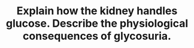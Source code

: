 ---
title: "Explain how the kidney handles glucose. Describe the physiological consequences of glycosuria."
entityType: SAQ
exam: PEX
college: ANZCA
year: 1999
sitting: A
question: 04
passRate: 49
EC_expectedDomains:
- "To answer the question adequately, candidates should point out that glucose is filtered at the glomerulus and reabsorbed in the proximal tubule by a secondary active transport mechanism, using energy supplied by Na/K ATPase."
- "Reabsorption increases as glucose filtration increases up to a transport maximum (Tm), above which glucose appears in the urine."
- "They should also mention that glycosuria causes an osmotic diuresis, as glucose holds water and sodium in the proximal tubule, causing urinary loss of water, sodium and other electrolytes and consequent hypovolaemia and electrolyte and osmotic imbalance."
- "High fluid flow in the nephron washes out the medullary osmotic gradient, impairing the kidney's ability to concentrate urine."
- "Loss of glucose represents a loss of nutrient and energy."
EC_extraCredit:
- "Other points, which gained marks, included discussion of the link between sodium and glucose absorption, and of the reason for Tm limitation."
- "Discussion of the mechanism of potassium loss and mention of the body's response to osmotic effects of glycosuria on the circulation and extracellular fluid also gained marks."
EC_errorsCommon:
- "Common errors included the assumption that glycosuria equals diabetes mellitus, and consequent irrelevant discussion of ketoacidosis and its consequences."
- "Several candidates incorrectly stated that glucose was secreted by the nephron."
- "Others repeated, more or less verbatim, the account of renal glucose handling given in Ganong, with little evidence of understanding."
- "Exact statements are more likely to gain marks than vague, imprecise ones."
- "Undefined abbreviations and forms of shorthand (eg \"c\") which clearly have some meaning to the candidate, but not to the examiner, should be avoided."
---
